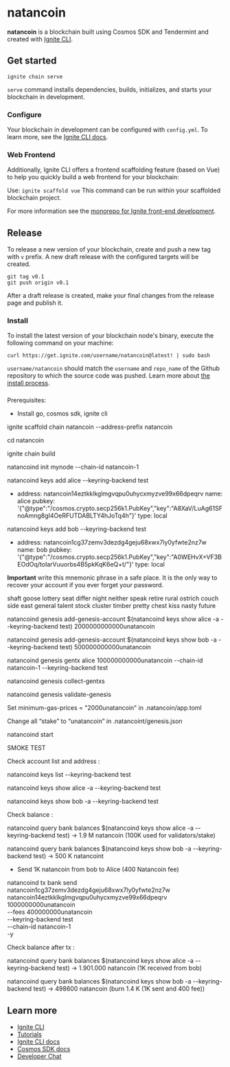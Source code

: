 # natancoin
**natancoin** is a blockchain built using Cosmos SDK and Tendermint and created with [Ignite CLI](https://ignite.com/cli).

## Get started

```
ignite chain serve
```

`serve` command installs dependencies, builds, initializes, and starts your blockchain in development.

### Configure

Your blockchain in development can be configured with `config.yml`. To learn more, see the [Ignite CLI docs](https://docs.ignite.com).

### Web Frontend

Additionally, Ignite CLI offers a frontend scaffolding feature (based on Vue) to help you quickly build a web frontend for your blockchain:

Use: `ignite scaffold vue`
This command can be run within your scaffolded blockchain project.


For more information see the [monorepo for Ignite front-end development](https://github.com/ignite/web).

## Release
To release a new version of your blockchain, create and push a new tag with `v` prefix. A new draft release with the configured targets will be created.

```
git tag v0.1
git push origin v0.1
```

After a draft release is created, make your final changes from the release page and publish it.

### Install
To install the latest version of your blockchain node's binary, execute the following command on your machine:

```
curl https://get.ignite.com/username/natancoin@latest! | sudo bash
```
`username/natancoin` should match the `username` and `repo_name` of the Github repository to which the source code was pushed. Learn more about [the install process](https://github.com/ignite/installer).

###
Prerequisites:
- Install go, cosmos sdk, ignite cli

ignite scaffold chain natancoin --address-prefix natancoin

cd natancoin    

ignite chain build

natancoind init mynode --chain-id natancoin-1

natancoind keys add alice --keyring-backend test

- address: natancoin14eztkklkglmgvqpu0uhycxmyzve99x66dpeqrv
  name: alice
  pubkey: '{"@type":"/cosmos.crypto.secp256k1.PubKey","key":"A8XaV/LuAg61SFnoAmng8gI4OeRFUTDABLTY4hJoTq4h"}'
  type: local


natancoind keys add bob --keyring-backend test

- address: natancoin1cg37zemv3dezdg4geju68xwx7ly0yfwte2nz7w
  name: bob
  pubkey: '{"@type":"/cosmos.crypto.secp256k1.PubKey","key":"A0WEHvX+VF3BEOdOq/toIarVuuorbs4B5pkKqK6eQ+t/"}'
  type: local


**Important** write this mnemonic phrase in a safe place.
It is the only way to recover your account if you ever forget your password.

shaft goose lottery seat differ night neither speak retire rural ostrich couch side east general talent stock cluster timber pretty chest kiss nasty future


natancoind genesis add-genesis-account $(natancoind keys show alice -a --keyring-backend test) 2000000000000unatancoin

natancoind genesis add-genesis-account $(natancoind keys show bob -a --keyring-backend test) 500000000000unatancoin

natancoind genesis gentx alice 100000000000unatancoin --chain-id natancoin-1 --keyring-backend test

natancoind genesis collect-gentxs

natancoind genesis validate-genesis

Set minimum-gas-prices = "2000unatancoin" in .natancoin/app.toml

Change all “stake” to “unatancoin” in .natancoint/genesis.json

natancoind start   

SMOKE TEST

Check account list and address : 

natancoind keys list --keyring-backend test

natancoind keys show alice -a --keyring-backend test

natancoind keys show bob -a --keyring-backend test

Check balance : 

natancoind query bank balances $(natancoind keys show alice -a --keyring-backend test) -> 1.9 M natancoin (100K used for validators/stake)

natancoind query bank balances $(natancoind keys show bob -a --keyring-backend test) -> 500 K natancoint

- Send 1K natancoin from bob to Alice (400 Natancoin fee)

 natancoind tx bank send \
  natancoin1cg37zemv3dezdg4geju68xwx7ly0yfwte2nz7w \
  natancoin14eztkklkglmgvqpu0uhycxmyzve99x66dpeqrv \
  1000000000unatancoin \
  --fees 400000000unatancoin \
  --keyring-backend test \
  --chain-id natancoin-1 \
  -y

Check balance after tx : 

natancoind query bank balances $(natancoind keys show alice -a --keyring-backend test) -> 1.901.000 natancoin (1K received from bob)

natancoind query bank balances $(natancoind keys show bob -a --keyring-backend test) -> 498600 natancoin (burn 1.4 K (1K sent and 400 fee))


## Learn more

- [Ignite CLI](https://ignite.com/cli)
- [Tutorials](https://docs.ignite.com/guide)
- [Ignite CLI docs](https://docs.ignite.com)
- [Cosmos SDK docs](https://docs.cosmos.network)
- [Developer Chat](https://discord.com/invite/ignitecli)
